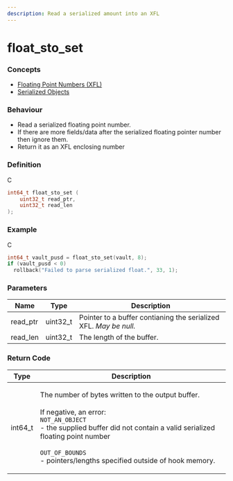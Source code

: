 ```yaml
---
description: Read a serialized amount into an XFL
---
```


# float\_sto\_set

### Concepts

* [Floating Point Numbers (XFL)](../../concepts-and-docs/floating-point-numbers-xfl.md)
* [Serialized Objects](../../concepts-and-docs/serialized-objects.md)

### Behaviour

* Read a serialized floating point number.
* If there are more fields/data after the serialized floating pointer number then ignore them.
* Return it as an XFL enclosing number

### Definition

C

```c
int64_t float_sto_set (
    uint32_t read_ptr,
    uint32_t read_len
);
```

### Example

C

```c
int64_t vault_pusd = float_sto_set(vault, 8);
if (vault_pusd < 0)
  rollback("Failed to parse serialized float.", 33, 1);
```

### Parameters

| Name      | Type      | Description                                                       |
| --------- | --------- | ----------------------------------------------------------------- |
| read\_ptr | uint32\_t | Pointer to a buffer contianing the serialized XFL. _May be null._ |
| read\_len | uint32\_t | The length of the buffer.                                         |

### Return Code

| Type     | Description                                                                                                                                                                                                                                                                                      |
| -------- | ------------------------------------------------------------------------------------------------------------------------------------------------------------------------------------------------------------------------------------------------------------------------------------------------ |
| int64\_t | <p>The number of bytes written to the output buffer.<br><br>If negative, an error:<br><code>NOT_AN_OBJECT</code><br>- the supplied buffer did not contain a valid serialized floating point number<br><br><code>OUT_OF_BOUNDS</code><br>- pointers/lengths specified outside of hook memory.</p> |
